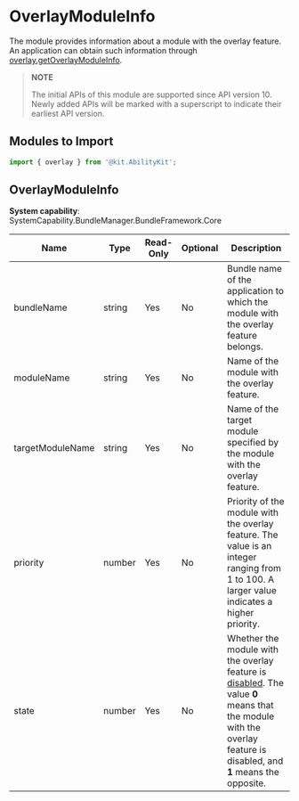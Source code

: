 # OverlayModuleInfo

The module provides information about a module with the overlay feature. An application can obtain such information through [overlay.getOverlayModuleInfo](js-apis-overlay.md#overlaygetoverlaymoduleinfo).

> **NOTE**
>
> The initial APIs of this module are supported since API version 10. Newly added APIs will be marked with a superscript to indicate their earliest API version.

## Modules to Import

``` ts
import { overlay } from '@kit.AbilityKit';
```

## OverlayModuleInfo

**System capability**: SystemCapability.BundleManager.BundleFramework.Core

| Name                 | Type                                               | Read-Only| Optional| Description                                           |
| --------------------- | ---------------------------------------------------| ---- | ---- | ---------------------------------------------- |
| bundleName            | string                                             | Yes  | No  | Bundle name of the application to which the module with the overlay feature belongs.          |
| moduleName            | string                                             | Yes  | No  | Name of the module with the overlay feature.                      |
| targetModuleName      | string                                             | Yes  | No  | Name of the target module specified by the module with the overlay feature.       |
| priority              | number                                             | Yes  | No  | Priority of the module with the overlay feature. The value is an integer ranging from 1 to 100. A larger value indicates a higher priority.   |
| state                 | number                                             | Yes  | No  | Whether the module with the overlay feature is [disabled](js-apis-overlay.md#overlaysetoverlayenabled). The value **0** means that the module with the overlay feature is disabled, and **1** means the opposite.                      |

